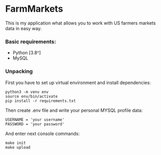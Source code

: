 # FarmMarkets

This is my application what allows you to work with US farmers markets data in easy way.

### Basic requirements:
- Python [3.8^]
- MySQL



### Unpacking

First you have to set up virtual environment and install dependencies:

```
python3 -m venv env
source env/bin/activate
pip install -r requirements.txt
```

Then create .env file and write your personal MYSQL profile data:
```
USERNAME = 'your username'
PASSWORD = 'your password'
```
And enter next console commands:
```
make init
make upload
```

